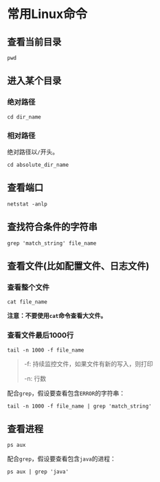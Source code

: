 # 常用Linux命令

## 查看当前目录

```shell
pwd
```

## 进入某个目录

### 绝对路径

```shell
cd dir_name
```

### 相对路径

绝对路径以`/`开头。

```shell
cd absolute_dir_name
```

## 查看端口

```shell
netstat -anlp
```

## 查找符合条件的字符串

```shell
grep 'match_string' file_name
```

## 查看文件(比如配置文件、日志文件)

### 查看整个文件

```shell
cat file_name
```

**注意：不要使用`cat`命令查看大文件。**

### 查看文件最后1000行

```shell
tail -n 1000 -f file_name
```

> -f: 持续监控文件，如果文件有新的写入，则打印
>
> -n: 行数

配合`grep`，假设要查看包含`ERROR`的字符串：

```shell
tail -n 1000 -f file_name | grep 'match_string'
```

## 查看进程

```shell
ps aux
```

配合`grep`，假设要查看包含`java`的进程：

```shell
ps aux | grep 'java'
```
